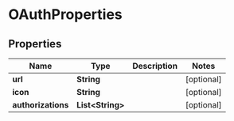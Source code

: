 # OAuthProperties

## Properties
Name | Type | Description | Notes
------------ | ------------- | ------------- | -------------
**url** | **String** |  |  [optional]
**icon** | **String** |  |  [optional]
**authorizations** | **List&lt;String&gt;** |  |  [optional]
